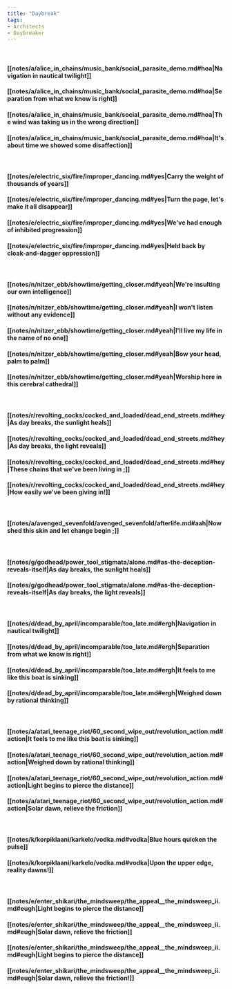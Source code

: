 ```yaml
---
title: "Daybreak"
tags:
- Architects
- Daybreaker
---
```

&nbsp;
#### [[notes/a/alice_in_chains/music_bank/social_parasite_demo.md#hoa|Navigation in nautical twilight]]
#### [[notes/a/alice_in_chains/music_bank/social_parasite_demo.md#hoa|Separation from what we know is right]]
#### [[notes/a/alice_in_chains/music_bank/social_parasite_demo.md#hoa|The wind was taking us in the wrong direction]]
#### [[notes/a/alice_in_chains/music_bank/social_parasite_demo.md#hoa|It's about time we showed some disaffection]]
&nbsp;
#### [[notes/e/electric_six/fire/improper_dancing.md#yes|Carry the weight of thousands of years]]
#### [[notes/e/electric_six/fire/improper_dancing.md#yes|Turn the page, let's make it all disappear]]
#### [[notes/e/electric_six/fire/improper_dancing.md#yes|We've had enough of inhibited progression]]
#### [[notes/e/electric_six/fire/improper_dancing.md#yes|Held back by cloak-and-dagger oppression]]
&nbsp;
#### [[notes/n/nitzer_ebb/showtime/getting_closer.md#yeah|We're insulting our own intelligence]]
#### [[notes/n/nitzer_ebb/showtime/getting_closer.md#yeah|I won't listen without any evidence]]
#### [[notes/n/nitzer_ebb/showtime/getting_closer.md#yeah|I'll live my life in the name of no one]]
#### [[notes/n/nitzer_ebb/showtime/getting_closer.md#yeah|Bow your head, palm to palm]]
#### [[notes/n/nitzer_ebb/showtime/getting_closer.md#yeah|Worship here in this cerebral cathedral]]
&nbsp;
#### [[notes/r/revolting_cocks/cocked_and_loaded/dead_end_streets.md#hey|As day breaks, the sunlight heals]]
#### [[notes/r/revolting_cocks/cocked_and_loaded/dead_end_streets.md#hey|As day breaks, the light reveals]]
#### [[notes/r/revolting_cocks/cocked_and_loaded/dead_end_streets.md#hey|These chains that we've been living in ;]]
#### [[notes/r/revolting_cocks/cocked_and_loaded/dead_end_streets.md#hey|How easily we've been giving in!]]
&nbsp;
#### [[notes/a/avenged_sevenfold/avenged_sevenfold/afterlife.md#aah|Now shed this skin and let change begin ;]]
&nbsp;
#### [[notes/g/godhead/power_tool_stigmata/alone.md#as-the-deception-reveals-itself|As day breaks, the sunlight heals]]
#### [[notes/g/godhead/power_tool_stigmata/alone.md#as-the-deception-reveals-itself|As day breaks, the light reveals]]
&nbsp;
#### [[notes/d/dead_by_april/incomparable/too_late.md#ergh|Navigation in nautical twilight]]
#### [[notes/d/dead_by_april/incomparable/too_late.md#ergh|Separation from what we know is right]]
#### [[notes/d/dead_by_april/incomparable/too_late.md#ergh|It feels to me like this boat is sinking]]
#### [[notes/d/dead_by_april/incomparable/too_late.md#ergh|Weighed down by rational thinking]]
&nbsp;
#### [[notes/a/atari_teenage_riot/60_second_wipe_out/revolution_action.md#action|It feels to me like this boat is sinking]]
#### [[notes/a/atari_teenage_riot/60_second_wipe_out/revolution_action.md#action|Weighed down by rational thinking]]
#### [[notes/a/atari_teenage_riot/60_second_wipe_out/revolution_action.md#action|Light begins to pierce the distance]]
#### [[notes/a/atari_teenage_riot/60_second_wipe_out/revolution_action.md#action|Solar dawn, relieve the friction]]
&nbsp;
#### [[notes/k/korpiklaani/karkelo/vodka.md#vodka|Blue hours quicken the pulse]]
#### [[notes/k/korpiklaani/karkelo/vodka.md#vodka|Upon the upper edge, reality dawns!]]
&nbsp;
#### [[notes/e/enter_shikari/the_mindsweep/the_appeal__the_mindsweep_ii.md#eugh|Light begins to pierce the distance]]
#### [[notes/e/enter_shikari/the_mindsweep/the_appeal__the_mindsweep_ii.md#eugh|Solar dawn, relieve the friction]]
#### [[notes/e/enter_shikari/the_mindsweep/the_appeal__the_mindsweep_ii.md#eugh|Light begins to pierce the distance]]
#### [[notes/e/enter_shikari/the_mindsweep/the_appeal__the_mindsweep_ii.md#eugh|Solar dawn, relieve the friction!]]
